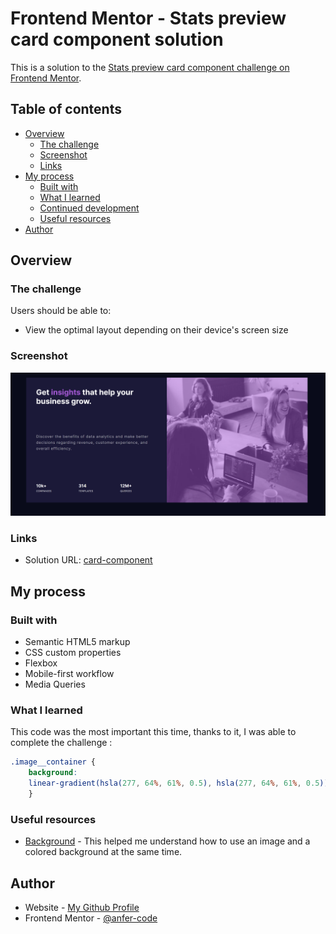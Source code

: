 # Frontend Mentor - Stats preview card component solution

This is a solution to the [Stats preview card component challenge on Frontend Mentor](https://www.frontendmentor.io/challenges/stats-preview-card-component-8JqbgoU62). 

## Table of contents

- [Overview](#overview)
  - [The challenge](#the-challenge)
  - [Screenshot](#screenshot)
  - [Links](#links)
- [My process](#my-process)
  - [Built with](#built-with)
  - [What I learned](#what-i-learned)
  - [Continued development](#continued-development)
  - [Useful resources](#useful-resources)
- [Author](#author)

## Overview

### The challenge

Users should be able to:

- View the optimal layout depending on their device's screen size

### Screenshot

![My Code](card-main/images/index.png)


### Links

- Solution URL: [card-component](https://anfer-code.github.io/card-component/card-main/index.html)

## My process

### Built with

- Semantic HTML5 markup
- CSS custom properties
- Flexbox
- Mobile-first workflow
- Media Queries


### What I learned

This code was the most important this time, thanks to it, I was able to complete the challenge :


```css
.image__container {
    background: 
    linear-gradient(hsla(277, 64%, 61%, 0.5), hsla(277, 64%, 61%, 0.5)), url(../images/image-header-mobile.jpg);
    }
```

### Useful resources

- [Background](https://developer.mozilla.org/es/docs/Web/CSS/background) - This helped me understand how to use an image and a colored background at the same time.


## Author

- Website - [My Github Profile](https://github.com/anfer-code)
- Frontend Mentor - [@anfer-code](https://www.frontendmentor.io/profile/anfer-code)


